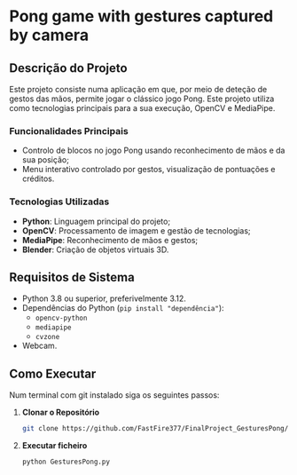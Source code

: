 # Pong game with gestures captured by camera
## Descrição do Projeto  
Este projeto consiste numa aplicação em que, por meio de deteção de gestos das mãos, permite jogar o clássico jogo Pong. Este projeto utiliza como tecnologias principais para a sua execução, OpenCV e MediaPipe.  

### Funcionalidades Principais  
- Controlo de blocos no jogo Pong usando reconhecimento de mãos e da sua posição;
- Menu interativo controlado por gestos, visualização de pontuações e créditos.

### Tecnologias Utilizadas
- **Python**: Linguagem principal do projeto;
- **OpenCV**: Processamento de imagem e gestão de tecnologias;
- **MediaPipe**: Reconhecimento de mãos e gestos;
- **Blender**: Criação de objetos virtuais 3D.


## Requisitos de Sistema  
- Python 3.8 ou superior, preferivelmente 3.12.  
- Dependências do Python (`pip install "dependência"`):  
  - `opencv-python`  
  - `mediapipe`
  - `cvzone`  
- Webcam.  

## Como Executar  
Num terminal com git instalado siga os seguintes passos:
1. **Clonar o Repositório**  
   ```bash
   git clone https://github.com/FastFire377/FinalProject_GesturesPong/
2. **Executar ficheiro**
   ```bash
   python GesturesPong.py